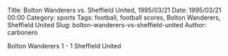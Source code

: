 Title: Bolton Wanderers vs. Sheffield United, 1995/03/21
Date: 1995/03/21 00:00
Category: sports
Tags: football, football scores, Bolton Wanderers, Sheffield United
Slug: bolton-wanderers-vs-sheffield-united
Author: carbonero


Bolton Wanderers 1 - 1 Sheffield United
